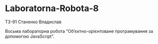 # Laboratorna-Robota-8

ТЗ-91 Станенко Владислав

Восьма лабораторна робота "Об’єктно-орієнтоване програмування за допомогою JavaScript".
